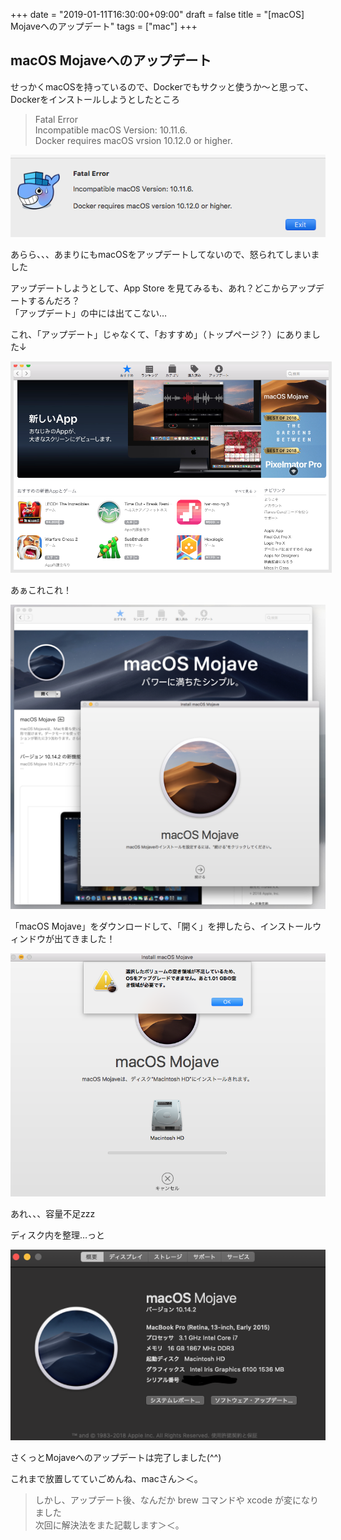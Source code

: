 +++
date = "2019-01-11T16:30:00+09:00"
draft = false
title = "[macOS] Mojaveへのアップデート"
tags = ["mac"]
+++

## macOS Mojaveへのアップデート

せっかくmacOSを持っているので、Dockerでもサクッと使うか〜と思って、Dockerをインストールしようとしたところ

> Fatal Error  
Incompatible macOS Version: 10.11.6.  
Docker requires macOS vrsion 10.12.0 or higher.

![](/pic/Updated-macOS-to-Mojave_00.png)

あらら、、、あまりにもmacOSをアップデートしてないので、怒られてしまいました

アップデートしようとして、App Store を見てみるも、あれ？どこからアップデートするんだろ？  
「アップデート」の中には出てこない…

これ、「アップデート」じゃなくて、「おすすめ」（トップページ？）にありました↓

<img src="/pic/Updated-macOS-to-Mojave_01.png" style="border:solid 5px #e6e6e6"/> 


あぁこれこれ！

![](/pic/Updated-macOS-to-Mojave_02.png)

「macOS Mojave」をダウンロードして、「開く」を押したら、インストールウィンドウが出てきました！

![](/pic/Updated-macOS-to-Mojave_03.png)

あれ、、、容量不足zzz


ディスク内を整理…っと

![](/pic/Updated-macOS-to-Mojave_04.png)

さくっとMojaveへのアップデートは完了しました(^^)

これまで放置してていごめんね、macさん＞＜。

> しかし、アップデート後、なんだか brew コマンドや xcode が変になりました  
次回に解決法をまた記載します＞＜。
